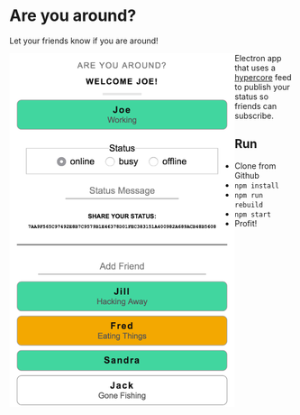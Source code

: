 # Are you around?

Let your friends know if you are around!

<p>
<img src="https://raw.githubusercontent.com/joehand/are-you-around/master/screenshot.png" align="left" width="400" >
</p>

Electron app that uses a [hypercore](https://github.com/mafintosh/hypercore) feed to publish your status so friends can subscribe.

## Run

* Clone from Github
* `npm install`
* `npm run rebuild`
* `npm start`
* Profit!
